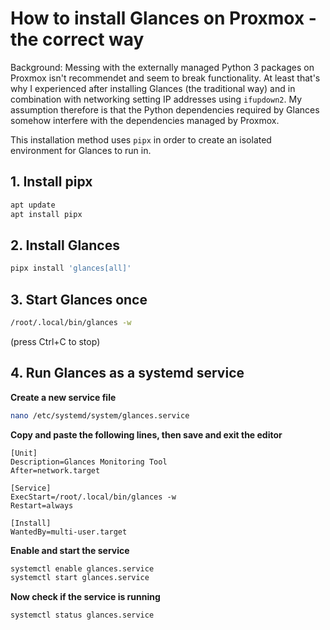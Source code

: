 # How to install Glances on Proxmox - the correct way

Background: Messing with the externally managed Python 3 packages on Proxmox isn't recommendet and seem to break functionality. At least that's why I experienced after installing Glances (the traditional way) and in combination with networking setting IP addresses using `ifupdown2`. My assumption therefore is that the Python dependencies required by Glances somehow interfere with the dependencies managed by Proxmox.

This installation method uses `pipx` in order to create an isolated environment for Glances to run in.

## 1. Install pipx

```bash
apt update
apt install pipx
```

## 2. Install Glances

```bash
pipx install 'glances[all]'
```

## 3. Start Glances once

```bash
/root/.local/bin/glances -w
```

(press Ctrl+C to stop)

## 4. Run Glances as a systemd service


**Create a new service file**

```bash
nano /etc/systemd/system/glances.service
```

**Copy and paste the following lines, then save and exit the editor**

```plaintext
[Unit]
Description=Glances Monitoring Tool
After=network.target

[Service]
ExecStart=/root/.local/bin/glances -w
Restart=always

[Install]
WantedBy=multi-user.target
```

**Enable and start the service**

```bash
systemctl enable glances.service
systemctl start glances.service
```

**Now check if the service is running**

```
systemctl status glances.service
```

